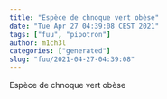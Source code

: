 ```yaml
---
title: "Espèce de chnoque vert obèse"
date: "Tue Apr 27 04:39:08 CEST 2021"
tags: ["fuu", "pipotron"]
author: m1ch3l
categories: ["generated"]
slug: "fuu/2021-04-27-04:39:08"
---
```


Espèce de chnoque vert obèse
